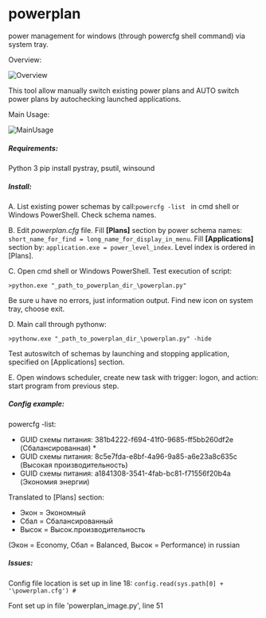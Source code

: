 # powerplan
power management for windows (through powercfg shell command) via system tray.

Overview:

![Overview](demoimages/rdim1.png)

This tool allow manually switch existing power plans and AUTO switch power plans by autochecking launched applications.

Main Usage:

![MainUsage](demoimages/rdim2.png)

##### Requirements:
Python 3
pip install pystray, psutil, winsound
##### Install:

A. List existing power schemas by call:```powercfg -list ``` in cmd shell or Windows PowerShell. Check schema names.

B. Edit _powerplan.cfg_ file. Fill __[Plans]__ section by power schema names: ```short_name_for_find = long_name_for_display_in_menu```.
Fill __[Applications]__ section by: ```application.exe = power_level_index```. Level index is ordered in [Plans].

C. Open cmd shell or  Windows PowerShell. Test execution of script:

	>python.exe "_path_to_powerplan_dir_\powerplan.py"

Be sure u have no errors, just information output. Find new icon on system tray, choose exit.

D. Main call through pythonw:

	>pythonw.exe "_path_to_powerplan_dir_\powerplan.py" -hide

Test autoswitch of schemas by launching and stopping application, specified on [Applications] section.

E. Open windows scheduler, create new task with trigger: logon, and action: start program from previous step.

##### Config example:
powercfg -list:
* GUID схемы питания: 381b4222-f694-41f0-9685-ff5bb260df2e  (Сбалансированная) *
* GUID схемы питания: 8c5e7fda-e8bf-4a96-9a85-a6e23a8c635c  (Высокая производительность)
* GUID схемы питания: a1841308-3541-4fab-bc81-f71556f20b4a  (Экономия энергии)

Translated to [Plans] section:
* Экон = Экономный
* Сбал = Сбалансированный
* Высок = Высок.производительность

(Экон = Economy, Сбал = Balanced, Высок = Performance) in russian

##### Issues:
Config file location is set up in line 18: ```config.read(sys.path[0] + '\powerplan.cfg') #```

Font set up in file 'powerplan_image.py', line 51
